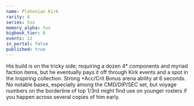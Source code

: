 ```yaml
---
name: Platonian Kirk
rarity: 4
series: tos
memory_alpha: tos
bigbook_tier: 8
events: 12
in_portal: false
published: true
---
```


His build is on the tricky side; requiring a dozen 4* components and myriad faction items, but he eventually pays it off through Kirk events and a spot in the Inspiring collection. Strong +Acc/Crit Bonus arena ability at 6 seconds. No notable bases, especially among the CMD/DIP/SEC set, but voyage numbers on the borderline of top 1/3rd might find use on younger rosters if you happen across several copies of him early.
